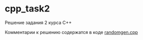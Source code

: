 # cpp_task2
Решение задания 2 курса C++

Комментарии к решению содержатся в коде [randomgen.cpp](randomgen.cpp)
